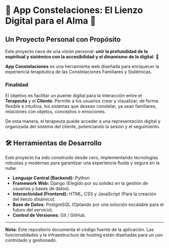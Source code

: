 # 🌟 App Constelaciones: El Lienzo Digital para el Alma 🌟

## Un Proyecto Personal con Propósito

Este proyecto nace de una visión personal: **unir la profundidad de lo espiritual y sistémico con la accesibilidad y el dinamismo de lo digital**. 💖

**App Constelaciones** es una herramienta web diseñada para enriquecer la experiencia terapéutica de las Constelaciones Familiares y Sistémicas.

### Finalidad

El objetivo es facilitar un puente digital para la interacción entre el **Terapeuta** y el **Cliente**. Permite a los usuarios crear y visualizar, de forma flexible e intuitiva, los sistemas que desean constelar, ya sean familiares, relaciones con objetos, conceptos o emociones.

De esta manera, el terapeuta puede acceder a una representación digital y organizada del sistema del cliente, potenciando la sesión y el seguimiento.

## 🛠️ Herramientas de Desarrollo

Este proyecto ha sido construido desde cero, implementando tecnologías robustas y modernas para garantizar una experiencia fluida y segura en la nube.

* **Lenguaje Central (Backend):** Python
* **Framework Web:** Django (Elegido por su solidez en la gestión de usuarios y bases de datos).
* **Interactividad (Frontend):** HTML, CSS y JavaScript (Para la creación del lienzo dinámico).
* **Base de Datos:** PostgreSQL (Optando por una solución escalable para el futuro del servicio).
* **Control de Versiones:** Git / GitHub.

---

**Nota:** Este repositorio documenta el código fuente de la aplicación. Las funcionalidades y la infraestructura de hosting están diseñadas para un uso controlado y gestionado.